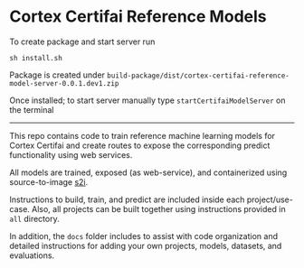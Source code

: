 # Cortex Certifai Reference Models

To create package and start server run

`sh install.sh`

Package is created under `build-package/dist/cortex-certifai-reference-model-server-0.0.1.dev1.zip`

Once installed; to start server manually type `startCertifaiModelServer` on the terminal

---

This repo contains code to train reference machine learning models for Cortex Certifai and create routes to expose the corresponding predict functionality using web services.

All models are trained, exposed (as web-service), and containerized using source-to-image [s2i](https://github.com/openshift/source-to-image).

Instructions to build, train, and predict are included inside each project/use-case. Also, all projects can be built together using instructions provided in `all` directory.

In addition, the `docs` folder includes to assist with code organization and detailed instructions for adding your own projects, models, datasets, and evaluations.
